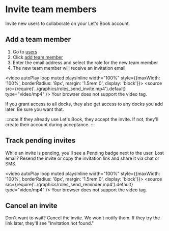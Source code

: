 # Invite team members

Invite new users to collaborate on your Let's Book account.

## Add a team member

1. Go to [users](https://dashboard.letsbook.app/users)
2. Click [add team member](https://dashboard.letsbook.app/users/add)
3. Enter the email address and select the role for the new team member
4. The new team member will receive an invitation email

<video autoPlay loop muted playsInline width="100%" style={{maxWidth: '100%', borderRadius: '8px', margin: '1.5rem 0', display: 'block'}}>
  <source src={require('../graphics/roles_send_invite.mp4').default} type="video/mp4" />
  Your browser does not support the video tag.
</video>

If you grant access to all docks, they also get access to any docks you add later. Be sure you want that.

:::note
If they already use Let's Book, they accept the invite. If not, they'll create their account during acceptance.
:::

## Track pending invites

While an invite is pending, you'll see a Pending badge next to the user. Lost email? Resend the invite or copy the invitation link and share it via chat or SMS.

<video autoPlay loop muted playsInline width="100%" style={{maxWidth: '100%', borderRadius: '8px', margin: '1.5rem 0', display: 'block'}}>
  <source src={require('../graphics/roles_send_reminder.mp4').default} type="video/mp4" />
  Your browser does not support the video tag.
</video>

## Cancel an invite

Don't want to wait? Cancel the invite. We won't notify them. If they try the link later, they'll see "Invitation not found."
